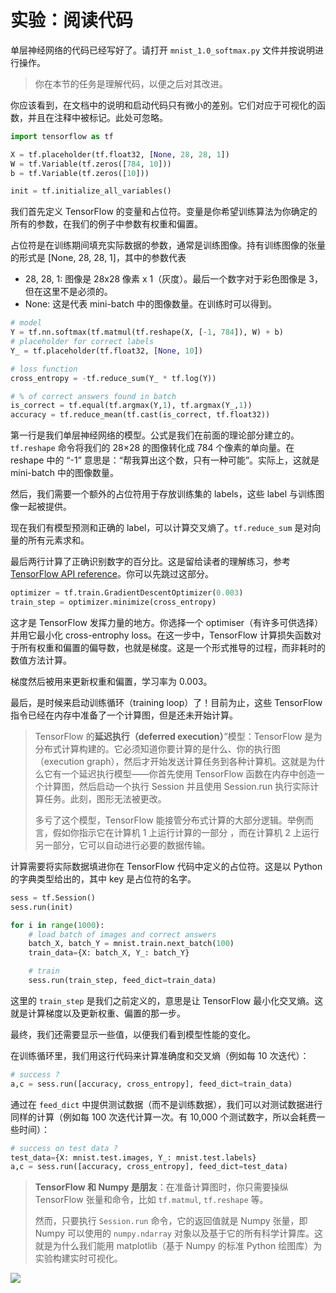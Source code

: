 # 实验：阅读代码

单层神经网络的代码已经写好了。请打开 `mnist_1.0_softmax.py` 文件并按说明进行操作。

> 你在本节的任务是理解代码，以便之后对其改进。

你应该看到，在文档中的说明和启动代码只有微小的差别。它们对应于可视化的函数，并且在注释中被标记。此处可忽略。

```python
import tensorflow as tf

X = tf.placeholder(tf.float32, [None, 28, 28, 1])
W = tf.Variable(tf.zeros([784, 10]))
b = tf.Variable(tf.zeros([10]))

init = tf.initialize_all_variables()
```

我们首先定义 TensorFlow 的变量和占位符。变量是你希望训练算法为你确定的所有的参数，在我们的例子中参数有权重和偏置。

占位符是在训练期间填充实际数据的参数，通常是训练图像。持有训练图像的张量的形式是 [None, 28, 28, 1]，其中的参数代表

* 28, 28, 1: 图像是 28x28 像素 x 1（灰度）。最后一个数字对于彩色图像是 3，但在这里不是必须的。
* None: 这是代表 mini-batch 中的图像数量。在训练时可以得到。

```python
# modelY = tf.nn.softmax(tf.matmul(tf.reshape(X, [-1, 784]), W) + b)# placeholder for correct labelsY_ = tf.placeholder(tf.float32, [None, 10])# loss functioncross_entropy = -tf.reduce_sum(Y_ * tf.log(Y))# % of correct answers found in batchis_correct = tf.equal(tf.argmax(Y,1), tf.argmax(Y_,1))accuracy = tf.reduce_mean(tf.cast(is_correct, tf.float32))
```

第一行是我们单层神经网络的模型。公式是我们在前面的理论部分建立的。`tf.reshape` 命令将我们的 28×28 的图像转化成 784 个像素的单向量。在 reshape 中的 “-1” 意思是：“帮我算出这个数，只有一种可能”。实际上，这就是 mini-batch 中的图像数量。

然后，我们需要一个额外的占位符用于存放训练集的 labels，这些 label 与训练图像一起被提供。

现在我们有模型预测和正确的 label，可以计算交叉熵了。`tf.reduce_sum` 是对向量的所有元素求和。

最后两行计算了正确识别数字的百分比。这是留给读者的理解练习，参考 [TensorFlow API reference](https://www.tensorflow.org/versions/r0.9/api_docs/python/index.html)。你可以先跳过这部分。

```python
optimizer = tf.train.GradientDescentOptimizer(0.003)
train_step = optimizer.minimize(cross_entropy)
```

这才是 TensorFlow 发挥力量的地方。你选择一个 optimiser（有许多可供选择）并用它最小化 cross-entrophy loss。在这一步中，TensorFlow 计算损失函数对于所有权重和偏置的偏导数，也就是梯度。这是一个形式推导的过程，而非耗时的数值方法计算。

梯度然后被用来更新权重和偏置，学习率为 0.003。

最后，是时候来启动训练循环（training loop）了！目前为止，这些 TensorFlow 指令已经在内存中准备了一个计算图，但是还未开始计算。

> TensorFlow 的**延迟执行（deferred execution）**”模型：TensorFlow 是为分布式计算构建的。它必须知道你要计算的是什么、你的执行图（execution graph），然后才开始发送计算任务到各种计算机。这就是为什么它有一个延迟执行模型——你首先使用 TensorFlow 函数在内存中创造一个计算图，然后启动一个执行 Session 并且使用 Session.run 执行实际计算任务。此刻，图形无法被更改。
>
> 多亏了这个模型，TensorFlow 能接管分布式计算的大部分逻辑。举例而言，假如你指示它在计算机 1 上运行计算的一部分 ，而在计算机 2 上运行另一部分，它可以自动进行必要的数据传输。

计算需要将实际数据填进你在 TensorFlow 代码中定义的占位符。这是以 Python 的字典类型给出的，其中 key 是占位符的名字。

```python
sess = tf.Session()sess.run(init)for i in range(1000):    # load batch of images and correct answers    batch_X, batch_Y = mnist.train.next_batch(100)    train_data={X: batch_X, Y_: batch_Y}    # train    sess.run(train_step, feed_dict=train_data)
```

这里的 `train_step` 是我们之前定义的，意思是让 TensorFlow 最小化交叉熵。这就是计算梯度以及更新权重、偏置的那一步。

最终，我们还需要显示一些值，以便我们看到模型性能的变化。

在训练循环里，我们用这行代码来计算准确度和交叉熵（例如每 10 次迭代）：

```python
# success ?a,c = sess.run([accuracy, cross_entropy], feed_dict=train_data)
```

通过在 `feed_dict` 中提供测试数据（而不是训练数据），我们可以对测试数据进行同样的计算（例如每 100 次迭代计算一次。有 10,000 个测试数字，所以会耗费一些时间）：

```python
# success on test data ?test_data={X: mnist.test.images, Y_: mnist.test.labels}a,c = sess.run([accuracy, cross_entropy], feed_dict=test_data)
```

> **TensorFlow 和 Numpy 是朋友**：在准备计算图时，你只需要操纵 TensorFlow 张量和命令，比如 `tf.matmul`, `tf.reshape` 等。
>
> 然而，只要执行 `Session.run` 命令，它的返回值就是 Numpy 张量，即 Numpy 可以使用的 `numpy.ndarray` 对象以及基于它的所有科学计算库。这就是为什么我们能用 matplotlib（基于 Numpy 的标准 Python 绘图库）为实验构建实时可视化。

![](https://codelabs.developers.google.com/codelabs/cloud-tensorflow-mnist/img/e102f513bec53e08.png)

